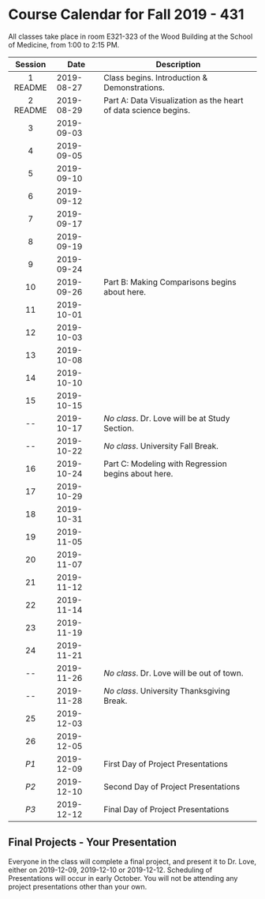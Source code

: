 # Course Calendar for Fall 2019 - 431

All classes take place in room E321-323 of the Wood Building at the School of Medicine, from 1:00 to 2:15 PM.

Session | Date | Description
:------: | ----------- | ----------------------------------------
1 README | 2019-08-27 | Class begins. Introduction & Demonstrations.
2 README | 2019-08-29 | Part A: Data Visualization as the heart of data science begins.
3 | 2019-09-03 | 
4 | 2019-09-05 | 
5 | 2019-09-10 | 
6 | 2019-09-12 | 
7 | 2019-09-17 | 
8 | 2019-09-19 | 
9 | 2019-09-24 | 
10 | 2019-09-26 | Part B: Making Comparisons begins about here.
11 | 2019-10-01 |
12 | 2019-10-03 | 
13 | 2019-10-08 | 
14 | 2019-10-10 | 
15 | 2019-10-15 | 
-- | 2019-10-17 | *No class*. Dr. Love will be at Study Section.
-- | 2019-10-22 | *No class*. University Fall Break.
16 | 2019-10-24 | Part C: Modeling with Regression begins about here.
17 | 2019-10-29 | 
18 | 2019-10-31 | 
19 | 2019-11-05 |
20 | 2019-11-07 |
21 | 2019-11-12 |
22 | 2019-11-14 |
23 | 2019-11-19 |
24 | 2019-11-21 |
-- | 2019-11-26 | *No class*. Dr. Love will be out of town.
-- | 2019-11-28 | *No class*. University Thanksgiving Break.
25 | 2019-12-03 | 
26 | 2019-12-05 |
*P1* | 2019-12-09 | First Day of Project Presentations
*P2* | 2019-12-10 | Second Day of Project Presentations
*P3* | 2019-12-12 | Final Day of Project Presentations

## Final Projects - Your Presentation

Everyone in the class will complete a final project, and present it to Dr. Love, either on 2019-12-09, 2019-12-10 or 2019-12-12. Scheduling of Presentations will occur in early October. You will not be attending any project presentations other than your own.
